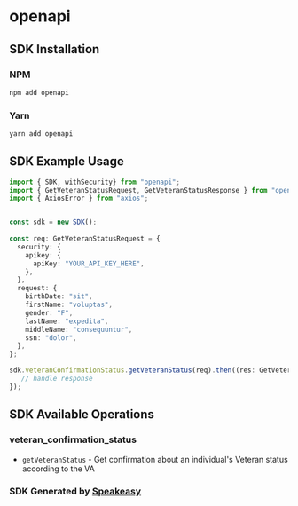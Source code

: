 # openapi

<!-- Start SDK Installation -->
## SDK Installation

### NPM

```bash
npm add openapi
```

### Yarn

```bash
yarn add openapi
```
<!-- End SDK Installation -->

## SDK Example Usage
<!-- Start SDK Example Usage -->
```typescript
import { SDK, withSecurity} from "openapi";
import { GetVeteranStatusRequest, GetVeteranStatusResponse } from "openapi/src/sdk/models/operations";
import { AxiosError } from "axios";


const sdk = new SDK();
    
const req: GetVeteranStatusRequest = {
  security: {
    apikey: {
      apiKey: "YOUR_API_KEY_HERE",
    },
  },
  request: {
    birthDate: "sit",
    firstName: "voluptas",
    gender: "F",
    lastName: "expedita",
    middleName: "consequuntur",
    ssn: "dolor",
  },
};

sdk.veteranConfirmationStatus.getVeteranStatus(req).then((res: GetVeteranStatusResponse | AxiosError) => {
   // handle response
});
```
<!-- End SDK Example Usage -->

<!-- Start SDK Available Operations -->
## SDK Available Operations

### veteran_confirmation_status

* `getVeteranStatus` - Get confirmation about an individual's Veteran status according to the VA

<!-- End SDK Available Operations -->

### SDK Generated by [Speakeasy](https://docs.speakeasyapi.dev/docs/using-speakeasy/client-sdks)
